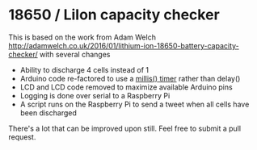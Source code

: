 # 18650 / LiIon capacity checker

This is based on the work from Adam Welch http://adamwelch.co.uk/2016/01/lithium-ion-18650-battery-capacity-checker/ with several changes

- Ability to discharge 4 cells instead of 1
- Arduino code re-factored to use a [millis() timer](http://playground.arduino.cc/Code/AvoidDelay) rather than delay()
- LCD and LCD code removed to maximize available Arduino pins
- Logging is done over serial to a Raspberry Pi
- A script runs on the Raspberry Pi to send a tweet when all cells have been discharged

There's a lot that can be improved upon still. Feel free to submit a pull request.
